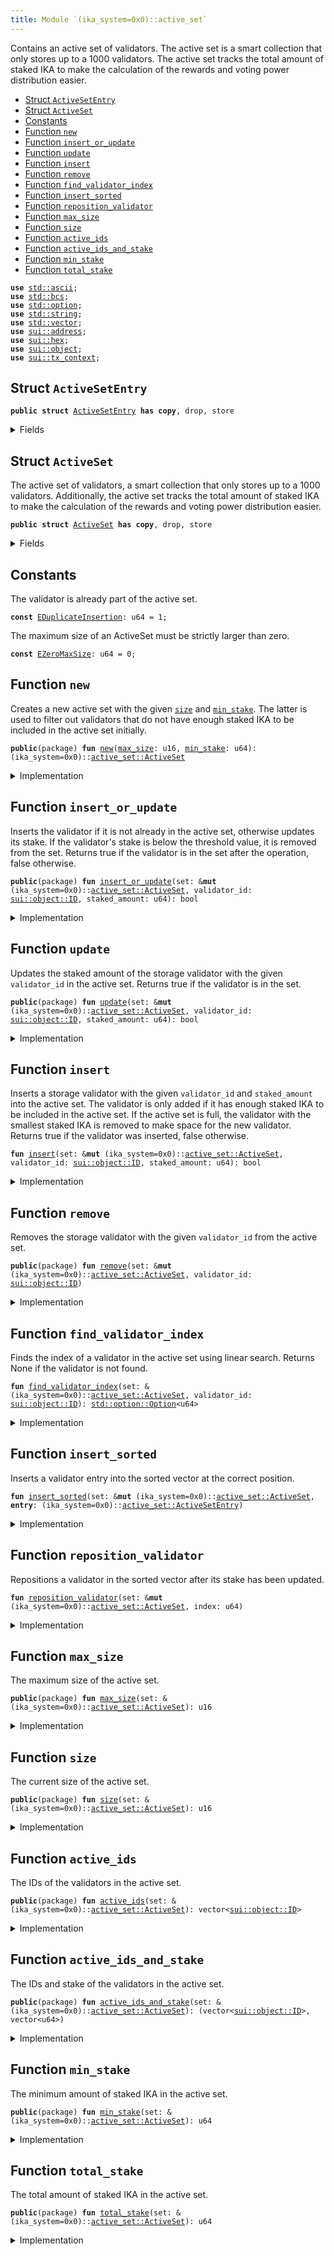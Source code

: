 ```yaml
---
title: Module `(ika_system=0x0)::active_set`
---
```


Contains an active set of validators. The active set is a smart collection
that only stores up to a 1000 validators. The active set tracks the total amount of staked
IKA to make the calculation of the rewards and voting power distribution easier.


-  [Struct `ActiveSetEntry`](#(ika_system=0x0)_active_set_ActiveSetEntry)
-  [Struct `ActiveSet`](#(ika_system=0x0)_active_set_ActiveSet)
-  [Constants](#@Constants_0)
-  [Function `new`](#(ika_system=0x0)_active_set_new)
-  [Function `insert_or_update`](#(ika_system=0x0)_active_set_insert_or_update)
-  [Function `update`](#(ika_system=0x0)_active_set_update)
-  [Function `insert`](#(ika_system=0x0)_active_set_insert)
-  [Function `remove`](#(ika_system=0x0)_active_set_remove)
-  [Function `find_validator_index`](#(ika_system=0x0)_active_set_find_validator_index)
-  [Function `insert_sorted`](#(ika_system=0x0)_active_set_insert_sorted)
-  [Function `reposition_validator`](#(ika_system=0x0)_active_set_reposition_validator)
-  [Function `max_size`](#(ika_system=0x0)_active_set_max_size)
-  [Function `size`](#(ika_system=0x0)_active_set_size)
-  [Function `active_ids`](#(ika_system=0x0)_active_set_active_ids)
-  [Function `active_ids_and_stake`](#(ika_system=0x0)_active_set_active_ids_and_stake)
-  [Function `min_stake`](#(ika_system=0x0)_active_set_min_stake)
-  [Function `total_stake`](#(ika_system=0x0)_active_set_total_stake)


<pre><code><b>use</b> <a href="../std/ascii.md#std_ascii">std::ascii</a>;
<b>use</b> <a href="../std/bcs.md#std_bcs">std::bcs</a>;
<b>use</b> <a href="../std/option.md#std_option">std::option</a>;
<b>use</b> <a href="../std/string.md#std_string">std::string</a>;
<b>use</b> <a href="../std/vector.md#std_vector">std::vector</a>;
<b>use</b> <a href="../sui/address.md#sui_address">sui::address</a>;
<b>use</b> <a href="../sui/hex.md#sui_hex">sui::hex</a>;
<b>use</b> <a href="../sui/object.md#sui_object">sui::object</a>;
<b>use</b> <a href="../sui/tx_context.md#sui_tx_context">sui::tx_context</a>;
</code></pre>



<a name="(ika_system=0x0)_active_set_ActiveSetEntry"></a>

## Struct `ActiveSetEntry`



<pre><code><b>public</b> <b>struct</b> <a href="../ika_system/active_set.md#(ika_system=0x0)_active_set_ActiveSetEntry">ActiveSetEntry</a> <b>has</b> <b>copy</b>, drop, store
</code></pre>



<details>
<summary>Fields</summary>


<dl>
<dt>
<code>validator_id: <a href="../sui/object.md#sui_object_ID">sui::object::ID</a></code>
</dt>
<dd>
</dd>
<dt>
<code>staked_amount: u64</code>
</dt>
<dd>
</dd>
</dl>


</details>

<a name="(ika_system=0x0)_active_set_ActiveSet"></a>

## Struct `ActiveSet`

The active set of validators, a smart collection that only stores up
to a 1000 validators.
Additionally, the active set tracks the total amount of staked IKA to make
the calculation of the rewards and voting power distribution easier.


<pre><code><b>public</b> <b>struct</b> <a href="../ika_system/active_set.md#(ika_system=0x0)_active_set_ActiveSet">ActiveSet</a> <b>has</b> <b>copy</b>, drop, store
</code></pre>



<details>
<summary>Fields</summary>


<dl>
<dt>
<code><a href="../ika_system/active_set.md#(ika_system=0x0)_active_set_max_size">max_size</a>: u16</code>
</dt>
<dd>
 The maximum number of validators in the active set.
 Potentially remove this field.
</dd>
<dt>
<code><a href="../ika_system/active_set.md#(ika_system=0x0)_active_set_min_stake">min_stake</a>: u64</code>
</dt>
<dd>
 The minimum amount of staked IKA needed to enter the active set. This is used to
 determine if a storage validator can be added to the active set.
</dd>
<dt>
<code>validators: vector&lt;(ika_system=0x0)::<a href="../ika_system/active_set.md#(ika_system=0x0)_active_set_ActiveSetEntry">active_set::ActiveSetEntry</a>&gt;</code>
</dt>
<dd>
 The list of validators in the active set and their stake.
</dd>
<dt>
<code><a href="../ika_system/active_set.md#(ika_system=0x0)_active_set_total_stake">total_stake</a>: u64</code>
</dt>
<dd>
 The total amount of staked IKA in the active set.
</dd>
</dl>


</details>

<a name="@Constants_0"></a>

## Constants


<a name="(ika_system=0x0)_active_set_EDuplicateInsertion"></a>

The validator is already part of the active set.


<pre><code><b>const</b> <a href="../ika_system/active_set.md#(ika_system=0x0)_active_set_EDuplicateInsertion">EDuplicateInsertion</a>: u64 = 1;
</code></pre>



<a name="(ika_system=0x0)_active_set_EZeroMaxSize"></a>

The maximum size of an ActiveSet must be strictly larger than zero.


<pre><code><b>const</b> <a href="../ika_system/active_set.md#(ika_system=0x0)_active_set_EZeroMaxSize">EZeroMaxSize</a>: u64 = 0;
</code></pre>



<a name="(ika_system=0x0)_active_set_new"></a>

## Function `new`

Creates a new active set with the given <code><a href="../ika_system/active_set.md#(ika_system=0x0)_active_set_size">size</a></code> and <code><a href="../ika_system/active_set.md#(ika_system=0x0)_active_set_min_stake">min_stake</a></code>. The
latter is used to filter out validators that do not have enough staked
IKA to be included in the active set initially.


<pre><code><b>public</b>(package) <b>fun</b> <a href="../ika_system/active_set.md#(ika_system=0x0)_active_set_new">new</a>(<a href="../ika_system/active_set.md#(ika_system=0x0)_active_set_max_size">max_size</a>: u16, <a href="../ika_system/active_set.md#(ika_system=0x0)_active_set_min_stake">min_stake</a>: u64): (ika_system=0x0)::<a href="../ika_system/active_set.md#(ika_system=0x0)_active_set_ActiveSet">active_set::ActiveSet</a>
</code></pre>



<details>
<summary>Implementation</summary>


<pre><code><b>public</b>(package) <b>fun</b> <a href="../ika_system/active_set.md#(ika_system=0x0)_active_set_new">new</a>(<a href="../ika_system/active_set.md#(ika_system=0x0)_active_set_max_size">max_size</a>: u16, <a href="../ika_system/active_set.md#(ika_system=0x0)_active_set_min_stake">min_stake</a>: u64): <a href="../ika_system/active_set.md#(ika_system=0x0)_active_set_ActiveSet">ActiveSet</a> {
    <b>assert</b>!(<a href="../ika_system/active_set.md#(ika_system=0x0)_active_set_max_size">max_size</a> &gt; 0, <a href="../ika_system/active_set.md#(ika_system=0x0)_active_set_EZeroMaxSize">EZeroMaxSize</a>);
    <a href="../ika_system/active_set.md#(ika_system=0x0)_active_set_ActiveSet">ActiveSet</a> {
        <a href="../ika_system/active_set.md#(ika_system=0x0)_active_set_max_size">max_size</a>,
        <a href="../ika_system/active_set.md#(ika_system=0x0)_active_set_min_stake">min_stake</a>,
        validators: vector[],
        <a href="../ika_system/active_set.md#(ika_system=0x0)_active_set_total_stake">total_stake</a>: 0,
    }
}
</code></pre>



</details>

<a name="(ika_system=0x0)_active_set_insert_or_update"></a>

## Function `insert_or_update`

Inserts the validator if it is not already in the active set, otherwise updates its stake.
If the validator's stake is below the threshold value, it is removed from the set.
Returns true if the validator is in the set after the operation, false otherwise.


<pre><code><b>public</b>(package) <b>fun</b> <a href="../ika_system/active_set.md#(ika_system=0x0)_active_set_insert_or_update">insert_or_update</a>(set: &<b>mut</b> (ika_system=0x0)::<a href="../ika_system/active_set.md#(ika_system=0x0)_active_set_ActiveSet">active_set::ActiveSet</a>, validator_id: <a href="../sui/object.md#sui_object_ID">sui::object::ID</a>, staked_amount: u64): bool
</code></pre>



<details>
<summary>Implementation</summary>


<pre><code><b>public</b>(package) <b>fun</b> <a href="../ika_system/active_set.md#(ika_system=0x0)_active_set_insert_or_update">insert_or_update</a>(set: &<b>mut</b> <a href="../ika_system/active_set.md#(ika_system=0x0)_active_set_ActiveSet">ActiveSet</a>, validator_id: ID, staked_amount: u64): bool {
    // Currently, the `<a href="../ika_system/active_set.md#(ika_system=0x0)_active_set_min_stake">min_stake</a>` is set to `0`, so we need to account <b>for</b> that.
    <b>if</b> (staked_amount == 0 || staked_amount &lt; set.<a href="../ika_system/active_set.md#(ika_system=0x0)_active_set_min_stake">min_stake</a>) {
        set.<a href="../ika_system/active_set.md#(ika_system=0x0)_active_set_remove">remove</a>(validator_id);
        <b>return</b> <b>false</b>
    };
    <b>if</b> (set.<a href="../ika_system/active_set.md#(ika_system=0x0)_active_set_update">update</a>(validator_id, staked_amount)) <b>true</b>
    <b>else</b> set.<a href="../ika_system/active_set.md#(ika_system=0x0)_active_set_insert">insert</a>(validator_id, staked_amount)
}
</code></pre>



</details>

<a name="(ika_system=0x0)_active_set_update"></a>

## Function `update`

Updates the staked amount of the storage validator with the given <code>validator_id</code> in
the active set. Returns true if the validator is in the set.


<pre><code><b>public</b>(package) <b>fun</b> <a href="../ika_system/active_set.md#(ika_system=0x0)_active_set_update">update</a>(set: &<b>mut</b> (ika_system=0x0)::<a href="../ika_system/active_set.md#(ika_system=0x0)_active_set_ActiveSet">active_set::ActiveSet</a>, validator_id: <a href="../sui/object.md#sui_object_ID">sui::object::ID</a>, staked_amount: u64): bool
</code></pre>



<details>
<summary>Implementation</summary>


<pre><code><b>public</b>(package) <b>fun</b> <a href="../ika_system/active_set.md#(ika_system=0x0)_active_set_update">update</a>(set: &<b>mut</b> <a href="../ika_system/active_set.md#(ika_system=0x0)_active_set_ActiveSet">ActiveSet</a>, validator_id: ID, staked_amount: u64): bool {
    <b>let</b> index = set.<a href="../ika_system/active_set.md#(ika_system=0x0)_active_set_find_validator_index">find_validator_index</a>(validator_id);
    <b>if</b> (index.is_none()) {
        <b>return</b> <b>false</b>
    };
    index.do!(|idx| {
        set.<a href="../ika_system/active_set.md#(ika_system=0x0)_active_set_total_stake">total_stake</a> = set.<a href="../ika_system/active_set.md#(ika_system=0x0)_active_set_total_stake">total_stake</a> + staked_amount - set.validators[idx].staked_amount;
        set.validators[idx].staked_amount = staked_amount;
        // Re-sort the validator in its <a href="../ika_system/active_set.md#(ika_system=0x0)_active_set_new">new</a> position
        set.<a href="../ika_system/active_set.md#(ika_system=0x0)_active_set_reposition_validator">reposition_validator</a>(idx);
    });
    <b>true</b>
}
</code></pre>



</details>

<a name="(ika_system=0x0)_active_set_insert"></a>

## Function `insert`

Inserts a storage validator with the given <code>validator_id</code> and <code>staked_amount</code> into the
active set. The validator is only added if it has enough staked IKA to be included
in the active set. If the active set is full, the validator with the smallest
staked IKA is removed to make space for the new validator.
Returns true if the validator was inserted, false otherwise.


<pre><code><b>fun</b> <a href="../ika_system/active_set.md#(ika_system=0x0)_active_set_insert">insert</a>(set: &<b>mut</b> (ika_system=0x0)::<a href="../ika_system/active_set.md#(ika_system=0x0)_active_set_ActiveSet">active_set::ActiveSet</a>, validator_id: <a href="../sui/object.md#sui_object_ID">sui::object::ID</a>, staked_amount: u64): bool
</code></pre>



<details>
<summary>Implementation</summary>


<pre><code><b>fun</b> <a href="../ika_system/active_set.md#(ika_system=0x0)_active_set_insert">insert</a>(set: &<b>mut</b> <a href="../ika_system/active_set.md#(ika_system=0x0)_active_set_ActiveSet">ActiveSet</a>, validator_id: ID, staked_amount: u64): bool {
    <b>assert</b>!(set.<a href="../ika_system/active_set.md#(ika_system=0x0)_active_set_find_validator_index">find_validator_index</a>(validator_id).is_none(), <a href="../ika_system/active_set.md#(ika_system=0x0)_active_set_EDuplicateInsertion">EDuplicateInsertion</a>);
    // If the validators are less than the max <a href="../ika_system/active_set.md#(ika_system=0x0)_active_set_size">size</a>, <a href="../ika_system/active_set.md#(ika_system=0x0)_active_set_insert">insert</a> the validator.
    <b>if</b> (set.validators.length() <b>as</b> u16 &lt; set.<a href="../ika_system/active_set.md#(ika_system=0x0)_active_set_max_size">max_size</a>) {
        set.<a href="../ika_system/active_set.md#(ika_system=0x0)_active_set_total_stake">total_stake</a> = set.<a href="../ika_system/active_set.md#(ika_system=0x0)_active_set_total_stake">total_stake</a> + staked_amount;
        <b>let</b> new_entry = <a href="../ika_system/active_set.md#(ika_system=0x0)_active_set_ActiveSetEntry">ActiveSetEntry</a> { validator_id, staked_amount };
        set.<a href="../ika_system/active_set.md#(ika_system=0x0)_active_set_insert_sorted">insert_sorted</a>(new_entry);
        <b>return</b> <b>true</b>
    };
    // If the <a href="../ika_system/active_set.md#(ika_system=0x0)_active_set_new">new</a> validator's stake is less than the smallest stake in the set, don't <a href="../ika_system/active_set.md#(ika_system=0x0)_active_set_insert">insert</a>
    <b>if</b> (staked_amount &lt;= set.validators[0].staked_amount) {
        <b>return</b> <b>false</b>
    };
    // Remove the validator with smallest stake and <a href="../ika_system/active_set.md#(ika_system=0x0)_active_set_insert">insert</a> the <a href="../ika_system/active_set.md#(ika_system=0x0)_active_set_new">new</a> one
    <b>let</b> removed_stake = set.validators[0].staked_amount;
    set.<a href="../ika_system/active_set.md#(ika_system=0x0)_active_set_total_stake">total_stake</a> = set.<a href="../ika_system/active_set.md#(ika_system=0x0)_active_set_total_stake">total_stake</a> - removed_stake + staked_amount;
    vector::remove(&<b>mut</b> set.validators, 0);
    <b>let</b> new_entry = <a href="../ika_system/active_set.md#(ika_system=0x0)_active_set_ActiveSetEntry">ActiveSetEntry</a> { validator_id, staked_amount };
    set.<a href="../ika_system/active_set.md#(ika_system=0x0)_active_set_insert_sorted">insert_sorted</a>(new_entry);
    <b>true</b>
}
</code></pre>



</details>

<a name="(ika_system=0x0)_active_set_remove"></a>

## Function `remove`

Removes the storage validator with the given <code>validator_id</code> from the active set.


<pre><code><b>public</b>(package) <b>fun</b> <a href="../ika_system/active_set.md#(ika_system=0x0)_active_set_remove">remove</a>(set: &<b>mut</b> (ika_system=0x0)::<a href="../ika_system/active_set.md#(ika_system=0x0)_active_set_ActiveSet">active_set::ActiveSet</a>, validator_id: <a href="../sui/object.md#sui_object_ID">sui::object::ID</a>)
</code></pre>



<details>
<summary>Implementation</summary>


<pre><code><b>public</b>(package) <b>fun</b> <a href="../ika_system/active_set.md#(ika_system=0x0)_active_set_remove">remove</a>(set: &<b>mut</b> <a href="../ika_system/active_set.md#(ika_system=0x0)_active_set_ActiveSet">ActiveSet</a>, validator_id: ID) {
    <b>let</b> index = set.<a href="../ika_system/active_set.md#(ika_system=0x0)_active_set_find_validator_index">find_validator_index</a>(validator_id);
    index.do!(|idx| {
        <b>let</b> <b>entry</b> = vector::remove(&<b>mut</b> set.validators, idx);
        set.<a href="../ika_system/active_set.md#(ika_system=0x0)_active_set_total_stake">total_stake</a> = set.<a href="../ika_system/active_set.md#(ika_system=0x0)_active_set_total_stake">total_stake</a> - <b>entry</b>.staked_amount;
    });
}
</code></pre>



</details>

<a name="(ika_system=0x0)_active_set_find_validator_index"></a>

## Function `find_validator_index`

Finds the index of a validator in the active set using linear search.
Returns None if the validator is not found.


<pre><code><b>fun</b> <a href="../ika_system/active_set.md#(ika_system=0x0)_active_set_find_validator_index">find_validator_index</a>(set: &(ika_system=0x0)::<a href="../ika_system/active_set.md#(ika_system=0x0)_active_set_ActiveSet">active_set::ActiveSet</a>, validator_id: <a href="../sui/object.md#sui_object_ID">sui::object::ID</a>): <a href="../std/option.md#std_option_Option">std::option::Option</a>&lt;u64&gt;
</code></pre>



<details>
<summary>Implementation</summary>


<pre><code><b>fun</b> <a href="../ika_system/active_set.md#(ika_system=0x0)_active_set_find_validator_index">find_validator_index</a>(set: &<a href="../ika_system/active_set.md#(ika_system=0x0)_active_set_ActiveSet">ActiveSet</a>, validator_id: ID): Option&lt;u64&gt; {
    <b>let</b> len = set.validators.length();
    <b>let</b> <b>mut</b> i = 0;
    <b>while</b> (i &lt; len) {
        <b>if</b> (set.validators[i].validator_id == validator_id) {
            <b>return</b> option::some(i)
        };
        i = i + 1;
    };
    option::none()
}
</code></pre>



</details>

<a name="(ika_system=0x0)_active_set_insert_sorted"></a>

## Function `insert_sorted`

Inserts a validator entry into the sorted vector at the correct position.


<pre><code><b>fun</b> <a href="../ika_system/active_set.md#(ika_system=0x0)_active_set_insert_sorted">insert_sorted</a>(set: &<b>mut</b> (ika_system=0x0)::<a href="../ika_system/active_set.md#(ika_system=0x0)_active_set_ActiveSet">active_set::ActiveSet</a>, <b>entry</b>: (ika_system=0x0)::<a href="../ika_system/active_set.md#(ika_system=0x0)_active_set_ActiveSetEntry">active_set::ActiveSetEntry</a>)
</code></pre>



<details>
<summary>Implementation</summary>


<pre><code><b>fun</b> <a href="../ika_system/active_set.md#(ika_system=0x0)_active_set_insert_sorted">insert_sorted</a>(set: &<b>mut</b> <a href="../ika_system/active_set.md#(ika_system=0x0)_active_set_ActiveSet">ActiveSet</a>, <b>entry</b>: <a href="../ika_system/active_set.md#(ika_system=0x0)_active_set_ActiveSetEntry">ActiveSetEntry</a>) {
    <b>let</b> <b>mut</b> left = 0u64;
    <b>let</b> <b>mut</b> right = set.validators.length();
    <b>while</b> (left &lt; right) {
        <b>let</b> mid = (left + right) / 2;
        <b>if</b> (set.validators[mid].staked_amount &lt; <b>entry</b>.staked_amount) {
            left = mid + 1
        } <b>else</b> {
            right = mid
        }
    };
    // Manual <a href="../ika_system/active_set.md#(ika_system=0x0)_active_set_insert">insert</a> implementation:
    // Push to end, then shift elements to make space and place the <a href="../ika_system/active_set.md#(ika_system=0x0)_active_set_new">new</a> element
    vector::push_back(&<b>mut</b> set.validators, <b>entry</b>); // Temporarily add to end
    <b>let</b> len = set.validators.length();
    <b>if</b> (len &gt; 1) {
        <b>let</b> <b>mut</b> i = len - 1;
        <b>while</b> (i &gt; left) {
            vector::swap(&<b>mut</b> set.validators, i, i - 1);
            i = i - 1;
        }
    }
}
</code></pre>



</details>

<a name="(ika_system=0x0)_active_set_reposition_validator"></a>

## Function `reposition_validator`

Repositions a validator in the sorted vector after its stake has been updated.


<pre><code><b>fun</b> <a href="../ika_system/active_set.md#(ika_system=0x0)_active_set_reposition_validator">reposition_validator</a>(set: &<b>mut</b> (ika_system=0x0)::<a href="../ika_system/active_set.md#(ika_system=0x0)_active_set_ActiveSet">active_set::ActiveSet</a>, index: u64)
</code></pre>



<details>
<summary>Implementation</summary>


<pre><code><b>fun</b> <a href="../ika_system/active_set.md#(ika_system=0x0)_active_set_reposition_validator">reposition_validator</a>(set: &<b>mut</b> <a href="../ika_system/active_set.md#(ika_system=0x0)_active_set_ActiveSet">ActiveSet</a>, index: u64) {
    <b>let</b> <b>entry</b> = vector::remove(&<b>mut</b> set.validators, index);
    set.<a href="../ika_system/active_set.md#(ika_system=0x0)_active_set_insert_sorted">insert_sorted</a>(<b>entry</b>)
}
</code></pre>



</details>

<a name="(ika_system=0x0)_active_set_max_size"></a>

## Function `max_size`

The maximum size of the active set.


<pre><code><b>public</b>(package) <b>fun</b> <a href="../ika_system/active_set.md#(ika_system=0x0)_active_set_max_size">max_size</a>(set: &(ika_system=0x0)::<a href="../ika_system/active_set.md#(ika_system=0x0)_active_set_ActiveSet">active_set::ActiveSet</a>): u16
</code></pre>



<details>
<summary>Implementation</summary>


<pre><code><b>public</b>(package) <b>fun</b> <a href="../ika_system/active_set.md#(ika_system=0x0)_active_set_max_size">max_size</a>(set: &<a href="../ika_system/active_set.md#(ika_system=0x0)_active_set_ActiveSet">ActiveSet</a>): u16 { set.<a href="../ika_system/active_set.md#(ika_system=0x0)_active_set_max_size">max_size</a> }
</code></pre>



</details>

<a name="(ika_system=0x0)_active_set_size"></a>

## Function `size`

The current size of the active set.


<pre><code><b>public</b>(package) <b>fun</b> <a href="../ika_system/active_set.md#(ika_system=0x0)_active_set_size">size</a>(set: &(ika_system=0x0)::<a href="../ika_system/active_set.md#(ika_system=0x0)_active_set_ActiveSet">active_set::ActiveSet</a>): u16
</code></pre>



<details>
<summary>Implementation</summary>


<pre><code><b>public</b>(package) <b>fun</b> <a href="../ika_system/active_set.md#(ika_system=0x0)_active_set_size">size</a>(set: &<a href="../ika_system/active_set.md#(ika_system=0x0)_active_set_ActiveSet">ActiveSet</a>): u16 { set.validators.length() <b>as</b> u16 }
</code></pre>



</details>

<a name="(ika_system=0x0)_active_set_active_ids"></a>

## Function `active_ids`

The IDs of the validators in the active set.


<pre><code><b>public</b>(package) <b>fun</b> <a href="../ika_system/active_set.md#(ika_system=0x0)_active_set_active_ids">active_ids</a>(set: &(ika_system=0x0)::<a href="../ika_system/active_set.md#(ika_system=0x0)_active_set_ActiveSet">active_set::ActiveSet</a>): vector&lt;<a href="../sui/object.md#sui_object_ID">sui::object::ID</a>&gt;
</code></pre>



<details>
<summary>Implementation</summary>


<pre><code><b>public</b>(package) <b>fun</b> <a href="../ika_system/active_set.md#(ika_system=0x0)_active_set_active_ids">active_ids</a>(set: &<a href="../ika_system/active_set.md#(ika_system=0x0)_active_set_ActiveSet">ActiveSet</a>): vector&lt;ID&gt; {
    set.validators.map_ref!(|validator| validator.validator_id)
}
</code></pre>



</details>

<a name="(ika_system=0x0)_active_set_active_ids_and_stake"></a>

## Function `active_ids_and_stake`

The IDs and stake of the validators in the active set.


<pre><code><b>public</b>(package) <b>fun</b> <a href="../ika_system/active_set.md#(ika_system=0x0)_active_set_active_ids_and_stake">active_ids_and_stake</a>(set: &(ika_system=0x0)::<a href="../ika_system/active_set.md#(ika_system=0x0)_active_set_ActiveSet">active_set::ActiveSet</a>): (vector&lt;<a href="../sui/object.md#sui_object_ID">sui::object::ID</a>&gt;, vector&lt;u64&gt;)
</code></pre>



<details>
<summary>Implementation</summary>


<pre><code><b>public</b>(package) <b>fun</b> <a href="../ika_system/active_set.md#(ika_system=0x0)_active_set_active_ids_and_stake">active_ids_and_stake</a>(set: &<a href="../ika_system/active_set.md#(ika_system=0x0)_active_set_ActiveSet">ActiveSet</a>): (vector&lt;ID&gt;, vector&lt;u64&gt;) {
    <b>let</b> <b>mut</b> <a href="../ika_system/active_set.md#(ika_system=0x0)_active_set_active_ids">active_ids</a> = vector[];
    <b>let</b> <b>mut</b> stake = vector[];
    set.validators.do_ref!(|<b>entry</b>| {
        <a href="../ika_system/active_set.md#(ika_system=0x0)_active_set_active_ids">active_ids</a>.push_back(<b>entry</b>.validator_id);
        stake.push_back(<b>entry</b>.staked_amount);
    });
    (<a href="../ika_system/active_set.md#(ika_system=0x0)_active_set_active_ids">active_ids</a>, stake)
}
</code></pre>



</details>

<a name="(ika_system=0x0)_active_set_min_stake"></a>

## Function `min_stake`

The minimum amount of staked IKA in the active set.


<pre><code><b>public</b>(package) <b>fun</b> <a href="../ika_system/active_set.md#(ika_system=0x0)_active_set_min_stake">min_stake</a>(set: &(ika_system=0x0)::<a href="../ika_system/active_set.md#(ika_system=0x0)_active_set_ActiveSet">active_set::ActiveSet</a>): u64
</code></pre>



<details>
<summary>Implementation</summary>


<pre><code><b>public</b>(package) <b>fun</b> <a href="../ika_system/active_set.md#(ika_system=0x0)_active_set_min_stake">min_stake</a>(set: &<a href="../ika_system/active_set.md#(ika_system=0x0)_active_set_ActiveSet">ActiveSet</a>): u64 { set.<a href="../ika_system/active_set.md#(ika_system=0x0)_active_set_min_stake">min_stake</a> }
</code></pre>



</details>

<a name="(ika_system=0x0)_active_set_total_stake"></a>

## Function `total_stake`

The total amount of staked IKA in the active set.


<pre><code><b>public</b>(package) <b>fun</b> <a href="../ika_system/active_set.md#(ika_system=0x0)_active_set_total_stake">total_stake</a>(set: &(ika_system=0x0)::<a href="../ika_system/active_set.md#(ika_system=0x0)_active_set_ActiveSet">active_set::ActiveSet</a>): u64
</code></pre>



<details>
<summary>Implementation</summary>


<pre><code><b>public</b>(package) <b>fun</b> <a href="../ika_system/active_set.md#(ika_system=0x0)_active_set_total_stake">total_stake</a>(set: &<a href="../ika_system/active_set.md#(ika_system=0x0)_active_set_ActiveSet">ActiveSet</a>): u64 { set.<a href="../ika_system/active_set.md#(ika_system=0x0)_active_set_total_stake">total_stake</a> }
</code></pre>



</details>
